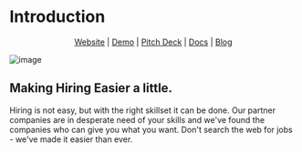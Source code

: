 # Introduction

<p align="center"> <a href="https://jobunicorn.tech/">Website</a> | <a href="https://jobunicorn.tech/demo">Demo</a> | <a href="https://jobunicorn.tech/pitch-deck.pdf">Pitch Deck</a> | <a href="https://docs.jobunicorn.tech/">Docs</a> | <a href="https://jobunicorn.hashnode.dev/">Blog</a> </p>

![image](https://user-images.githubusercontent.com/64161383/133911003-fe4b7f2c-c454-4b13-8f5b-02abbc84310e.png)

## Making Hiring Easier a little.

Hiring is not easy, but with the right skillset it can be done. Our partner companies are in desperate need of your skills and we've found the companies who can give you what you want. Don't search the web for jobs - we've made it easier than ever.

